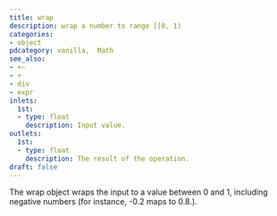 ```yaml
---
title: wrap
description: wrap a number to range [[0, 1)
categories:
- object
pdcategory: vanilla,  Math
see_also:
- +~
- +
- div
- expr
inlets:
  1st:
  - type: float
    description: Input value.
outlets:
  1st:
  - type: float
    description: The result of the operation.
draft: false
---
```

The wrap object wraps the input to a value between 0 and 1, including negative numbers (for instance, -0.2 maps to 0.8.).
